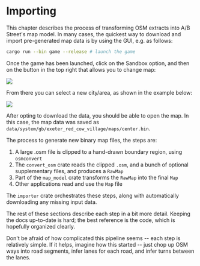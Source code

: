 # Importing

This chapter describes the process of transforming OSM extracts into A/B
Street's map model.
In many cases, the quickest way to download and import pre-generated
map data is by using the GUI, e.g. as follows:

```bash
cargo run --bin game --release # launch the game
```

Once the game has been launched, click on the Sandbox option, and then
on the button in the top right that allows you to change map:

![](https://user-images.githubusercontent.com/1825120/131584198-c58bccf0-5712-4cd6-bd62-16ba607dc4af.png)

From there you can select a new city/area, as shown in the example below:

![](https://user-images.githubusercontent.com/1825120/131584299-b16db016-acf7-4e91-a418-f65af4105709.png)

After opting to download the data, you should be able to open the map.
In this case, the map data was saved as
`data/system/gb/exeter_red_cow_village/maps/center.bin`.

The process to generate new binary map files, the steps are:

1.  A large .osm file is clipped to a hand-drawn boundary region, using
    `osmconvert`
2.  The `convert_osm` crate reads the clipped `.osm`, and a bunch of optional
    supplementary files, and produces a `RawMap`
3.  Part of the `map_model` crate transforms the `RawMap` into the final `Map`
4.  Other applications read and use the `Map` file

The `importer` crate orchestrates these steps, along with automatically
downloading any missing input data.

The rest of these sections describe each step in a bit more detail. Keeping the
docs up-to-date is hard; the best reference is the code, which is hopefully
organized clearly.

Don't be afraid of how complicated this pipeline seems -- each step is
relatively simple. If it helps, imagine how this started -- just chop up OSM
ways into road segments, infer lanes for each road, and infer turns between the
lanes.
